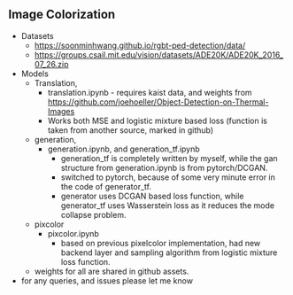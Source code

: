 ## Image Colorization



- Datasets
  - https://soonminhwang.github.io/rgbt-ped-detection/data/
  - https://groups.csail.mit.edu/vision/datasets/ADE20K/ADE20K_2016_07_26.zip
- Models
  - Translation, 
    - translation.ipynb - requires kaist data, and weights from https://github.com/joehoeller/Object-Detection-on-Thermal-Images
    - Works both MSE and logistic mixture based loss (function is taken from another source, marked in github)
  - generation,
    - generation.ipynb, and generation_tf.ipynb
      - generation_tf is completely written by myself, while the gan structure from generation.ipynb is from pytorch/DCGAN.
      - switched to pytorch, because of some very minute error in the code of generator_tf. 
      - generator uses DCGAN based loss function, while generator_tf uses Wasserstein loss as it reduces the mode collapse problem.
  - pixcolor
    - pixcolor.ipynb
      - based on previous pixelcolor implementation, had new backend layer and sampling algorithm from logistic mixture loss function.
  - weights for all are shared in github assets.
- for any queries, and issues please let me know